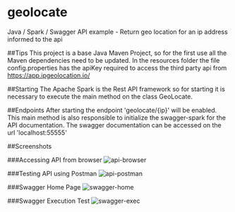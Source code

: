 # geolocate
Java / Spark / Swagger API example - Return geo location for an ip address informed to the api

##Tips
This project is a base Java Maven Project, so for the first use all the Maven dependencies need to be updated.
In the resources folder the file config.properties has the apiKey required to access the third party api from https://app.ipgeolocation.io/

##Starting
The Apache Spark is the Rest API framework so for starting it is necessary to execute the main method on the class GeoLocate.

##Endpoints
After starting the endpoint 'geolocate/{ip}' will be enabled.
This main method is also responsible to initialize the swagger-spark for the API documentation.
The swagger documentation can be accessed on the url 'localhost:55555'

##Screenshots

###Accessing API from browser
![api-browser](https://user-images.githubusercontent.com/6804563/102754493-ef239380-4321-11eb-96ce-d4623cf87a7c.png)

###Testing API using Postman
![api-postman](https://user-images.githubusercontent.com/6804563/102754619-15493380-4322-11eb-8971-f3f60e867154.png)

###Swagger Home Page
![swagger-home](https://user-images.githubusercontent.com/6804563/102754641-1da16e80-4322-11eb-8b70-74d2c02bbdd7.png)

###Swagger Execution Test
![swagger-exec](https://user-images.githubusercontent.com/6804563/102754630-19755100-4322-11eb-8334-3a2562ab7dcf.png)




